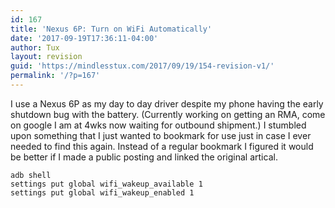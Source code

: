 ```yaml
---
id: 167
title: 'Nexus 6P: Turn on WiFi Automatically'
date: '2017-09-19T17:36:11-04:00'
author: Tux
layout: revision
guid: 'https://mindlesstux.com/2017/09/19/154-revision-v1/'
permalink: '/?p=167'
---
```


I use a Nexus 6P as my day to day driver despite my phone having the early shutdown bug with the battery. (Currently working on getting an RMA, come on google I am at 4wks now waiting for outbound shipment.) I stumbled upon something that I just wanted to bookmark for use just in case I ever needed to find this again. Instead of a regular bookmark I figured it would be better if I made a public posting and linked the original artical.

```
adb shell
settings put global wifi_wakeup_available 1
settings put global wifi_wakeup_enabled 1
```